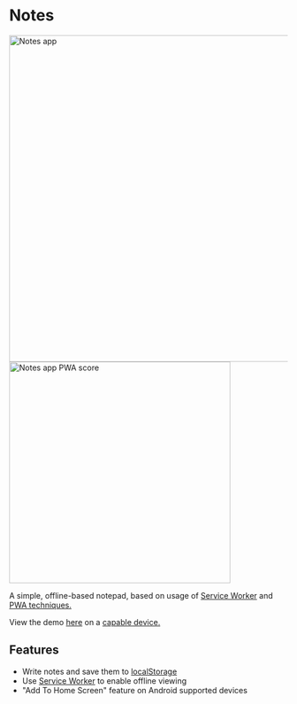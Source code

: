 # Notes
<img src="https://sii.im/playground/notes/notes-ss.png" alt="Notes app" width='590px'>
<img src="https://sii.im/playground/notes/notes-pwa-score.png" alt="Notes app PWA score" width='400px'>

A simple, offline-based notepad, based on usage of [Service Worker](https://developer.mozilla.org/en-US/docs/Web/API/Service_Worker_API) and [PWA techniques.](https://www.smashingmagazine.com/2016/08/a-beginners-guide-to-progressive-web-apps/)

View the demo [here](https://sii.im/playground/notes) on a [capable device.](http://caniuse.com/#feat=serviceworkers)

## Features

  - Write notes and save them to [localStorage](https://developer.mozilla.org/en/docs/Web/API/Window/localStorage)
  - Use [Service Worker](https://developers.google.com/web/fundamentals/getting-started/primers/service-workers) to enable offline viewing
  - "Add To Home Screen" feature on Android supported devices
